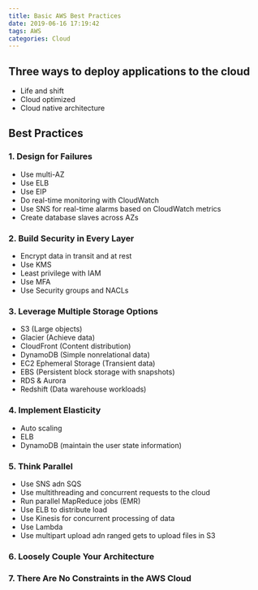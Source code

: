```yaml
---
title: Basic AWS Best Practices
date: 2019-06-16 17:19:42
tags: AWS
categories: Cloud
---
```


## Three ways to deploy applications to the cloud
* Life and shift
* Cloud optimized
* Cloud native architecture

## Best Practices

### 1. Design for Failures
* Use multi-AZ
* Use ELB
* Use EIP
* Do real-time monitoring with CloudWatch
* Use SNS for real-time alarms based on CloudWatch metrics
* Create database slaves across AZs

### 2. Build Security in Every Layer
* Encrypt data in transit and at rest
* Use KMS
* Least privilege with IAM
* Use MFA
* Use Security groups and NACLs

### 3. Leverage Multiple Storage Options
* S3 (Large objects)
* Glacier (Achieve data)
* CloudFront (Content distribution)
* DynamoDB (Simple nonrelational data)
* EC2 Ephemeral Storage (Transient data)
* EBS (Persistent block storage with snapshots)
* RDS & Aurora
* Redshift (Data warehouse workloads)

### 4. Implement Elasticity
* Auto scaling
* ELB
* DynamoDB (maintain the user state information)

### 5. Think Parallel
* Use SNS adn SQS
* Use multithreading and concurrent requests to the cloud
* Run parallel MapReduce jobs (EMR)
* Use ELB to distribute load
* Use Kinesis for concurrent processing of data
* Use Lambda
* Use multipart upload adn ranged gets to upload files in S3

### 6. Loosely Couple Your Architecture

### 7. There Are No Constraints in the AWS Cloud
